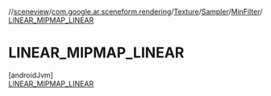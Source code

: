 //[sceneview](../../../../../../index.md)/[com.google.ar.sceneform.rendering](../../../../index.md)/[Texture](../../../index.md)/[Sampler](../../index.md)/[MinFilter](../index.md)/[LINEAR_MIPMAP_LINEAR](index.md)

# LINEAR_MIPMAP_LINEAR

[androidJvm]\
[LINEAR_MIPMAP_LINEAR](index.md)

